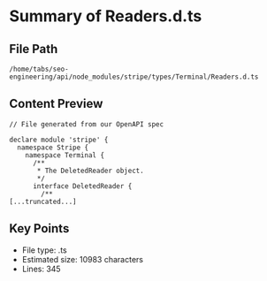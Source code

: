 # Summary of Readers.d.ts
  
## File Path
`/home/tabs/seo-engineering/api/node_modules/stripe/types/Terminal/Readers.d.ts`

## Content Preview
```
// File generated from our OpenAPI spec

declare module 'stripe' {
  namespace Stripe {
    namespace Terminal {
      /**
       * The DeletedReader object.
       */
      interface DeletedReader {
        /**
[...truncated...]
```

## Key Points
- File type: .ts
- Estimated size: 10983 characters
- Lines: 345
